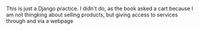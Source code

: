 This is just a Django practice. I didn't do, as the book asked a cart because I am not thingking about selling products, but giving access to services through and via a webpage
